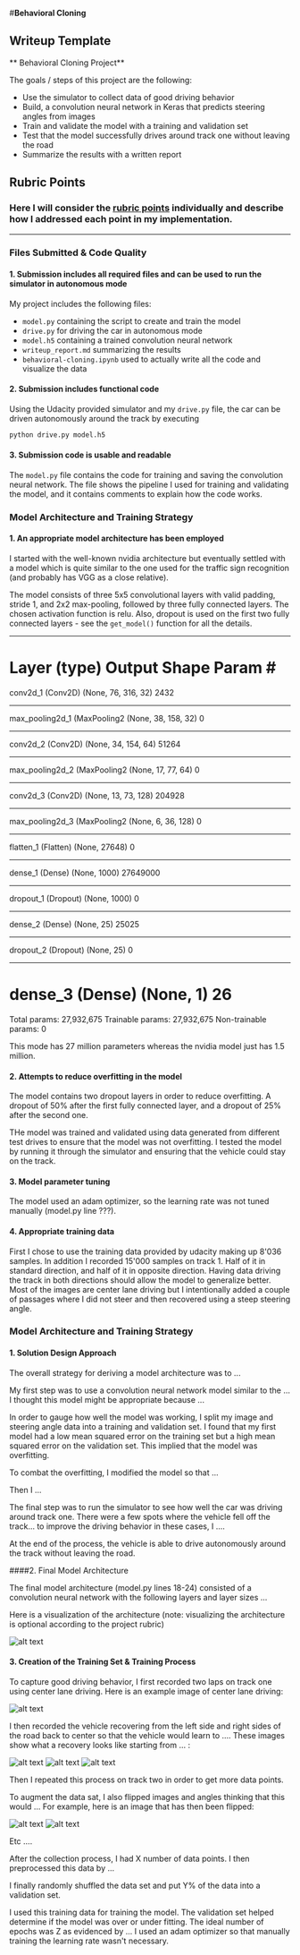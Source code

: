 #**Behavioral Cloning** 

## Writeup Template


** Behavioral Cloning Project**

The goals / steps of this project are the following:
* Use the simulator to collect data of good driving behavior
* Build, a convolution neural network in Keras that predicts steering angles from images
* Train and validate the model with a training and validation set
* Test that the model successfully drives around track one without leaving the road
* Summarize the results with a written report

[//]: # (Image References)

[image1]: ./examples/placeholder.png "Model Visualization"
[image2]: ./examples/placeholder.png "Grayscaling"
[image3]: ./examples/placeholder_small.png "Recovery Image"
[image4]: ./examples/placeholder_small.png "Recovery Image"
[image5]: ./examples/placeholder_small.png "Recovery Image"
[image6]: ./examples/placeholder_small.png "Normal Image"
[image7]: ./examples/placeholder_small.png "Flipped Image"

## Rubric Points
### Here I will consider the [rubric points](https://review.udacity.com/#!/rubrics/432/view) individually and describe how I addressed each point in my implementation.  

---
### Files Submitted & Code Quality

#### 1. Submission includes all required files and can be used to run the simulator in autonomous mode

My project includes the following files:
* `model.py` containing the script to create and train the model
* `drive.py` for driving the car in autonomous mode
* `model.h5` containing a trained convolution neural network 
* `writeup_report.md` summarizing the results
* `behavioral-cloning.ipynb` used to actually write all the code and visualize the data

#### 2. Submission includes functional code
Using the Udacity provided simulator and my `drive.py` file, the car can be driven autonomously around the track by executing 
```sh
python drive.py model.h5
```

#### 3. Submission code is usable and readable

The `model.py` file contains the code for training and saving the convolution neural network. The file shows the pipeline I used for training and validating the model, and it contains comments to explain how the code works.

### Model Architecture and Training Strategy

#### 1. An appropriate model architecture has been employed

I started with the well-known nvidia architecture but eventually settled with a model which is quite similar to the one used for the traffic sign recognition (and probably has VGG as a close relative).

The model consists of three 5x5 convolutional layers with valid padding, stride 1, and 2x2 max-pooling, followed by three fully connected layers. The chosen activation function is relu. Also, dropout is used on the first two fully connected layers - see the `get_model()` function for all the details.

_________________________________________________________________
Layer (type)                 Output Shape              Param #   
=================================================================
conv2d_1 (Conv2D)            (None, 76, 316, 32)       2432      
_________________________________________________________________
max_pooling2d_1 (MaxPooling2 (None, 38, 158, 32)       0         
_________________________________________________________________
conv2d_2 (Conv2D)            (None, 34, 154, 64)       51264     
_________________________________________________________________
max_pooling2d_2 (MaxPooling2 (None, 17, 77, 64)        0         
_________________________________________________________________
conv2d_3 (Conv2D)            (None, 13, 73, 128)       204928    
_________________________________________________________________
max_pooling2d_3 (MaxPooling2 (None, 6, 36, 128)        0         
_________________________________________________________________
flatten_1 (Flatten)          (None, 27648)             0         
_________________________________________________________________
dense_1 (Dense)              (None, 1000)              27649000  
_________________________________________________________________
dropout_1 (Dropout)          (None, 1000)              0         
_________________________________________________________________
dense_2 (Dense)              (None, 25)                25025     
_________________________________________________________________
dropout_2 (Dropout)          (None, 25)                0         
_________________________________________________________________
dense_3 (Dense)              (None, 1)                 26        
=================================================================

Total params: 27,932,675
Trainable params: 27,932,675
Non-trainable params: 0

This mode has 27 million parameters whereas the nvidia model just has 1.5 million.


#### 2. Attempts to reduce overfitting in the model

The model contains two dropout layers in order to reduce overfitting. A dropout of 50% after the first fully connected layer, and a dropout of 25% after the second one.

THe model was trained and validated using data generated from different test drives to ensure that the model was not overfitting. I tested the model by running it through the simulator and ensuring that the vehicle could stay on the track.

#### 3. Model parameter tuning

The model used an adam optimizer, so the learning rate was not tuned manually (model.py line ???).

#### 4. Appropriate training data

First I chose to use the training data provided by udacity making up 8'036 samples. In addition I recorded 15'000 samples on track 1. Half of it in standard direction, and half of it in opposite direction. Having data driving the track in both directions should allow the model to generalize better. Most of the images are center lane driving but I intentionally added a couple of passages where I did not steer and then recovered using a steep steering angle.

### Model Architecture and Training Strategy

#### 1. Solution Design Approach

The overall strategy for deriving a model architecture was to ...

My first step was to use a convolution neural network model similar to the ... I thought this model might be appropriate because ...

In order to gauge how well the model was working, I split my image and steering angle data into a training and validation set. I found that my first model had a low mean squared error on the training set but a high mean squared error on the validation set. This implied that the model was overfitting. 

To combat the overfitting, I modified the model so that ...

Then I ... 

The final step was to run the simulator to see how well the car was driving around track one. There were a few spots where the vehicle fell off the track... to improve the driving behavior in these cases, I ....

At the end of the process, the vehicle is able to drive autonomously around the track without leaving the road.

####2. Final Model Architecture

The final model architecture (model.py lines 18-24) consisted of a convolution neural network with the following layers and layer sizes ...

Here is a visualization of the architecture (note: visualizing the architecture is optional according to the project rubric)

![alt text][image1]

#### 3. Creation of the Training Set & Training Process

To capture good driving behavior, I first recorded two laps on track one using center lane driving. Here is an example image of center lane driving:

![alt text][image2]

I then recorded the vehicle recovering from the left side and right sides of the road back to center so that the vehicle would learn to .... These images show what a recovery looks like starting from ... :

![alt text][image3]
![alt text][image4]
![alt text][image5]

Then I repeated this process on track two in order to get more data points.

To augment the data sat, I also flipped images and angles thinking that this would ... For example, here is an image that has then been flipped:

![alt text][image6]
![alt text][image7]

Etc ....

After the collection process, I had X number of data points. I then preprocessed this data by ...


I finally randomly shuffled the data set and put Y% of the data into a validation set. 

I used this training data for training the model. The validation set helped determine if the model was over or under fitting. The ideal number of epochs was Z as evidenced by ... I used an adam optimizer so that manually training the learning rate wasn't necessary.
